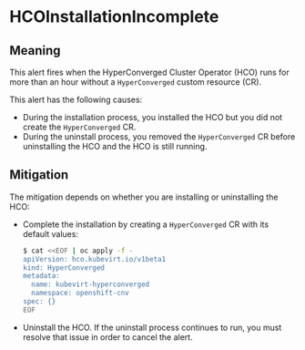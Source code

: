 # HCOInstallationIncomplete

## Meaning
This alert fires when the HyperConverged Cluster Operator (HCO) runs for more
than an hour without a `HyperConverged` custom resource (CR).

This alert has the following causes:

- During the installation process, you installed the HCO but you did not create
the `HyperConverged` CR.
- During the uninstall process, you removed the `HyperConverged` CR before
uninstalling the HCO and the HCO is still running.

## Mitigation

The mitigation depends on whether you are installing or uninstalling
the HCO:

- Complete the installation by creating a `HyperConverged` CR with its
default values:

  ```bash
  $ cat <<EOF | oc apply -f -
  apiVersion: hco.kubevirt.io/v1beta1
  kind: HyperConverged
  metadata:
    name: kubevirt-hyperconverged
    namespace: openshift-cnv
  spec: {}
  EOF
  ```

- Uninstall the HCO. If the uninstall process continues to run, you must
resolve that issue in order to cancel the alert.